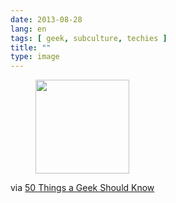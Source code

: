 ```yaml
---
date: 2013-08-28
lang: en
tags: [ geek, subculture, techies ]
title: ""
type: image
---
```


<figure>
<a
href="https://hugo.ferreira.cc/via-50-things-a-geek-should-know/attachment/394/"
rel="attachment"><img
src="https://hugo.ferreira.cc/wp-content/uploads/2013/08/tumblr_ms8pu8K4fj1qz82meo1_1280-150x150.jpg"
width="150" height="150" /></a></figure>

via [50 Things a Geek Should
Know](http://gizmodo.com/50-things-a-geek-should-know-1205516959)

